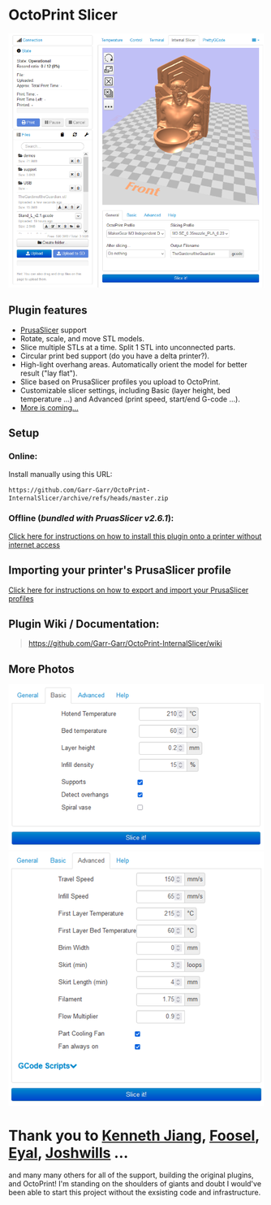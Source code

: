 # OctoPrint Slicer

<img src="/docs/readme_1.png" width="600">

## Plugin features
- [PrusaSlicer](https://www.prusa3d.com/page/prusaslicer_424/) support
- Rotate, scale, and move STL models.
- Slice multiple STLs at a time. Split 1 STL into unconnected parts.
- Circular print bed support (do you have a delta printer?).
- High-light overhang areas. Automatically orient the model for better result ("lay flat").
- Slice based on PrusaSlicer profiles you upload to OctoPrint.
- Customizable slicer settings, including Basic (layer height, bed temperature ...) and Advanced (print speed, start/end G-code ...).
- [More is coming...](https://github.com/Garr-Garr/OctoPrint-InternalSlicer/wiki/Future-Plans)

## Setup
### Online:
Install manually using this URL:

    https://github.com/Garr-Garr/OctoPrint-InternalSlicer/archive/refs/heads/master.zip

### Offline (_bundled with PruasSlicer v2.6.1_): 

[Click here for instructions on how to install this plugin onto a printer without internet access](https://github.com/Garr-Garr/OctoPrint-InternalSlicer/wiki/Offline-Installation-Instructions)

## Importing your printer's PrusaSlicer profile

[Click here for instructions on how to export and import your PrusaSlicer profiles](https://github.com/Garr-Garr/OctoPrint-InternalSlicer/wiki/Exporting-and-Importing-PrusaSlicer-Profiles)
  
## Plugin Wiki / Documentation:

> https://github.com/Garr-Garr/OctoPrint-InternalSlicer/wiki

## More Photos

<img src="/docs/readme_3.png" width="600">
<img src="/docs/readme_4.png" width="600">

# Thank you to [Kenneth Jiang](https://github.com/kennethjiang/), [Foosel](https://github.com/foosel), [Eyal](https://github.com/eyal0), [Joshwills](https://github.com/joshwills) ...

and many many others for all of the support, building the original plugins, and OctoPrint!
I'm standing on the shoulders of giants and doubt I would've been able to start this project without the exsisting code and infrastructure. 
